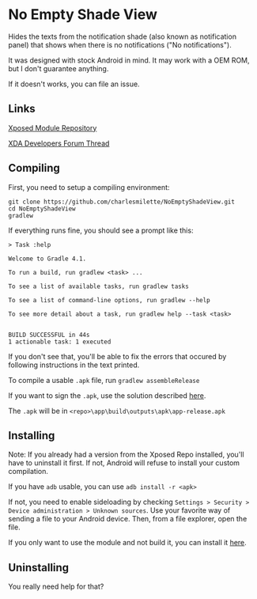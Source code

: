 # No Empty Shade View

Hides the texts from the notification shade (also known as notification panel) that shows when there is no notifications ("No notifications").

It was designed with stock Android in mind. It may work with a OEM ROM, but I don't guarantee anything.

If it doesn't works, you can file an issue.

## Links

[Xposed Module Repository](http://repo.xposed.info/module/me.charlesmilette.noemptyshadeview)

[XDA Developers Forum Thread](http://forum.xda-developers.com/xposed/modules/xposed-empty-shade-view-t3496431)

## Compiling

First, you need to setup a compiling environment:
```
git clone https://github.com/charlesmilette/NoEmptyShadeView.git
cd NoEmptyShadeView
gradlew
```

If everything runs fine, you should see a prompt like this:
```
> Task :help

Welcome to Gradle 4.1.

To run a build, run gradlew <task> ...

To see a list of available tasks, run gradlew tasks

To see a list of command-line options, run gradlew --help

To see more detail about a task, run gradlew help --task <task>


BUILD SUCCESSFUL in 44s
1 actionable task: 1 executed
```
If you don't see that, you'll be able to fix the errors that occured by following instructions in the text printed.

To compile a usable `.apk` file, run `gradlew assembleRelease`

If you want to sign the `.apk`, use the solution described [here](http://stackoverflow.com/a/21020469/2884575).

The `.apk` will be in `<repo>\app\build\outputs\apk\app-release.apk`

## Installing

Note: If you already had a version from the Xposed Repo installed, you'll have to uninstall it first. If not, Android will refuse to install your custom compilation.

If you have `adb` usable, you can use `adb install -r <apk>`

If not, you need to enable sideloading by checking `Settings > Security > Device administration > Unknown sources`. Use your favorite way of sending a file to your Android device. Then, from a file explorer, open the file.

If you only want to use the module and not build it, you can install it [here](http://repo.xposed.info/module/me.charlesmilette.noemptyshadeview).

## Uninstalling

You really need help for that?
